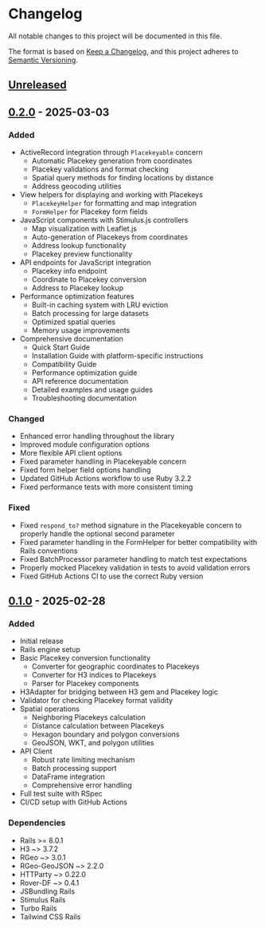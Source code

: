# Changelog

All notable changes to this project will be documented in this file.

The format is based on [Keep a Changelog](https://keepachangelog.com/en/1.0.0/),
and this project adheres to [Semantic Versioning](https://semver.org/spec/v2.0.0.html).

## [Unreleased]

## [0.2.0] - 2025-03-03

### Added
- ActiveRecord integration through `Placekeyable` concern
  - Automatic Placekey generation from coordinates
  - Placekey validations and format checking
  - Spatial query methods for finding locations by distance
  - Address geocoding utilities
- View helpers for displaying and working with Placekeys
  - `PlacekeyHelper` for formatting and map integration
  - `FormHelper` for Placekey form fields
- JavaScript components with Stimulus.js controllers
  - Map visualization with Leaflet.js
  - Auto-generation of Placekeys from coordinates
  - Address lookup functionality
  - Placekey preview functionality
- API endpoints for JavaScript integration
  - Placekey info endpoint
  - Coordinate to Placekey conversion
  - Address to Placekey lookup
- Performance optimization features
  - Built-in caching system with LRU eviction
  - Batch processing for large datasets
  - Optimized spatial queries
  - Memory usage improvements
- Comprehensive documentation
  - Quick Start Guide
  - Installation Guide with platform-specific instructions
  - Compatibility Guide
  - Performance optimization guide
  - API reference documentation
  - Detailed examples and usage guides
  - Troubleshooting documentation

### Changed
- Enhanced error handling throughout the library
- Improved module configuration options
- More flexible API client options
- Fixed parameter handling in Placekeyable concern
- Fixed form helper field options handling
- Updated GitHub Actions workflow to use Ruby 3.2.2
- Fixed performance tests with more consistent timing

### Fixed
- Fixed `respond_to?` method signature in the Placekeyable concern to properly handle the optional second parameter
- Fixed parameter handling in the FormHelper for better compatibility with Rails conventions
- Fixed BatchProcessor parameter handling to match test expectations
- Properly mocked Placekey validation in tests to avoid validation errors
- Fixed GitHub Actions CI to use the correct Ruby version

## [0.1.0] - 2025-02-28

### Added
- Initial release
- Rails engine setup
- Basic Placekey conversion functionality
  - Converter for geographic coordinates to Placekeys
  - Converter for H3 indices to Placekeys
  - Parser for Placekey components
- H3Adapter for bridging between H3 gem and Placekey logic
- Validator for checking Placekey format validity
- Spatial operations
  - Neighboring Placekeys calculation
  - Distance calculation between Placekeys
  - Hexagon boundary and polygon conversions
  - GeoJSON, WKT, and polygon utilities
- API Client
  - Robust rate limiting mechanism
  - Batch processing support
  - DataFrame integration
  - Comprehensive error handling
- Full test suite with RSpec
- CI/CD setup with GitHub Actions

### Dependencies
- Rails >= 8.0.1
- H3 ~> 3.7.2
- RGeo ~> 3.0.1
- RGeo-GeoJSON ~> 2.2.0
- HTTParty ~> 0.22.0
- Rover-DF ~> 0.4.1
- JSBundling Rails
- Stimulus Rails
- Turbo Rails
- Tailwind CSS Rails

[Unreleased]: https://github.com/captproton/placekey_rails/compare/v0.2.0...HEAD
[0.2.0]: https://github.com/captproton/placekey_rails/compare/v0.1.0...v0.2.0
[0.1.0]: https://github.com/captproton/placekey_rails/releases/tag/v0.1.0